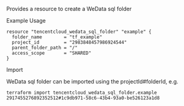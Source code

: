 Provides a resource to create a WeData sql folder

Example Usage

```hcl
resource "tencentcloud_wedata_sql_folder" "example" {
  folder_name        = "tf_example"
  project_id         = "2983848457986924544"
  parent_folder_path = "/"
  access_scope       = "SHARED"
}
```

Import

WeData sql folder can be imported using the projectId#folderId, e.g.

```
terraform import tencentcloud_wedata_sql_folder.example 2917455276892352512#1c9db971-58c6-43b4-93a0-be526123a1d8
```
